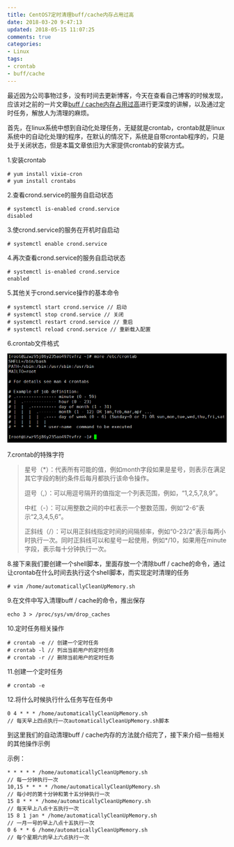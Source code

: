```yaml
---
title: CentOS7定时清理buff/cache内存占用过高
date: 2018-03-20 9:47:13
updated: 2018-05-15 11:07:25
comments: true
categories:
- Linux
tags:
- crontab
- buff/cache
---
```


最近因为公司事物过多，没有时间去更新博客，今天在查看自己博客的时候发现，应该对之前的一片文章<a href="http://120.79.151.66:4000/2018/02/06/buffcache%E5%86%85%E5%AD%98%E5%8D%A0%E7%94%A8%E8%BF%87%E9%AB%98/">buff / cache内存占用过高</a>进行更深度的讲解，以及通过定时任务，解放人为清理的麻烦。

首先，在linux系统中想到自动化处理任务，无疑就是crontab，crontab就是linux系统中的自动化处理的程序，在默认的情况下，系统是自带crontab程序的，只是处于关闭状态，但是本篇文章依旧为大家提供crontab的安装方式。

1.安装crontab

```shell
# yum install vixie-cron
# yum install crontabs
```

2.查看crond.service的服务自启动状态

```shell
# systemctl is-enabled crond.service
disabled
```

3.使crond.service的服务在开机时自启动

```shell
# systemctl enable crond.service
```

4.再次查看crond.service的服务自启动状态

```shell
# systemctl is-enabled crond.service
enabled
```

5.其他关于crond.service操作的基本命令

```shell
# systemctl start crond.service // 启动
# systemctl stop crond.service // 关闭
# systemctl restart crond.service // 重启
# systemctl reload crond.service // 重新载入配置
```

6.crontab文件格式

![查看crontab规则](/images/CentOS7定时清理buffcache内存占用过高/查看crontab规则.png)

7.crontab的特殊字符

> 星号（*）：代表所有可能的值，例如month字段如果是星号，则表示在满足其它字段的制约条件后每月都执行该命令操作。
>
> 逗号（,）：可以用逗号隔开的值指定一个列表范围，例如，“1,2,5,7,8,9”。
>
> 中杠（-）：可以用整数之间的中杠表示一个整数范围，例如“2-6”表示“2,3,4,5,6”。
>
> 正斜线（/）：可以用正斜线指定时间的间隔频率，例如“0-23/2”表示每两小时执行一次。同时正斜线可以和星号一起使用，例如*/10，如果用在minute字段，表示每十分钟执行一次。

8.接下来我们要创建一个shell脚本，里面存放一个清除buff / cache的命令，通过让crontab在什么时间去执行这个shell脚本，而实现定时清理的任务

```shell
# vim /home/automaticallyCleanUpMemory.sh
```

9.在文件中写入清理buff / cache的命令，推出保存

```shell
echo 3 > /proc/sys/vm/drop_caches
```

10.定时任务相关操作

```shell
# crontab -e // 创建一个定时任务
# crontab -l // 列出当前用户的定时任务
# crontab -r // 删除当前用户的定时任务
```

11.创建一个定时任务

```shell
# crontab -e
```

12.将什么时候执行什么任务写在任务中

```shell
0 4 * * * /home/automaticallyCleanUpMemory.sh
// 每天早上四点执行一次automaticallyCleanUpMemory.sh脚本
```

到这里我们的自动清理buff / cache内存的方法就介绍完了，接下来介绍一些相关的其他操作示例

示例：

```shell
* * * * * /home/automaticallyCleanUpMemory.sh 
// 每一分钟执行一次
10,15 * * * * /home/automaticallyCleanUpMemory.sh
// 每小时的第十分钟和第十五分钟执行一次
15 8 * * * /home/automaticallyCleanUpMemory.sh
// 每天早上八点十五执行一次
15 8 1 jan * /home/automaticallyCleanUpMemory.sh
// 一月一号的早上八点十五执行一次
0 6 * * 6 /home/automaticallyCleanUpMemory.sh
// 每个星期六的早上六点执行一次
```
